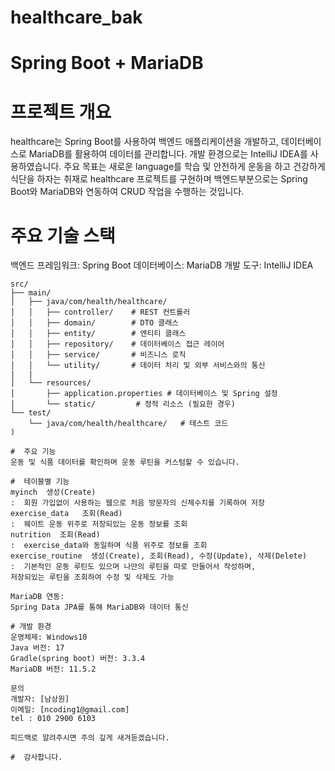 # healthcare_bak
# Spring Boot + MariaDB

# 프로젝트 개요

healthcare는 Spring Boot를 사용하여 백엔드 애플리케이션을 개발하고, 데이터베이스로 MariaDB를 활용하여 데이터를 관리합니다.
개발 환경으로는 IntelliJ IDEA를 사용하였습니다. 주요 목표는 새로운 language를 학습 및 안전하게 운동을 하고 건강하게 식단을
하자는 취재로 healthcare 프로젝트를 구현하며 백엔드부분으로는 Spring Boot와 MariaDB와 연동하여 CRUD 작업을 수행하는 것입니다.

# 주요 기술 스택

백엔드 프레임워크: Spring Boot
데이터베이스: MariaDB
개발 도구: IntelliJ IDEA
```
src/
├── main/
│   ├── java/com/health/healthcare/
│   │   ├── controller/    # REST 컨트롤러
│   │   ├── domain/        # DTO 클래스
│   │   ├── entity/        # 엔티티 클래스
│   │   ├── repository/    # 데이터베이스 접근 레이어
│   │   ├── service/       # 비즈니스 로직
│   │   └── utility/       # 데이터 처리 및 외부 서비스와의 통신
|   |
│   └── resources/
│       ├── application.properties # 데이터베이스 및 Spring 설정
│       └── static/         # 정적 리소스 (필요한 경우)
└── test/
    └── java/com/health/healthcare/   # 테스트 코드
)

#  주요 기능
운동 및 식품 데이터를 확인하며 운동 루틴을 커스텀할 수 있습니다.

#  테이블별 기능 
myinch  생성(Create)
:  회원 가입없이 사용하는 웹으로 처음 방문자의 신체수치를 기록하여 저장
exercise_data   조회(Read)
:  웨이트 운동 위주로 저장되있는 운동 정보를 조회
nutrition  조회(Read)
:  exercise_data와 동일하며 식품 위주로 정보를 조회
exercise_routine  생성(Create), 조회(Read), 수정(Update), 삭제(Delete) 
:  기본적인 운동 루틴도 있으며 나만의 루틴을 따로 만들어서 작성하며,
저장되있는 루틴을 조회하여 수정 및 삭제도 가능

MariaDB 연동:
Spring Data JPA를 통해 MariaDB와 데이터 통신

# 개발 환경
운영체제: Windows10
Java 버전: 17
Gradle(spring boot) 버전: 3.3.4
MariaDB 버전: 11.5.2

문의
개발자: [남상원]
이메일: [ncoding1@gmail.com]
tel : 010 2900 6103

피드백로 알려주시면 주의 깊게 새겨듣겠습니다.

#  감사합니다.

